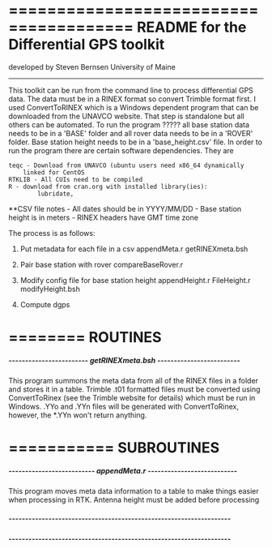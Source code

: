 =======================================
README for the Differential GPS toolkit 
=======================================

developed by Steven Bernsen
University of Maine

-------------------------------------------------------------------------------
This toolkit can be run from the command line to process differential GPS data.
The data must be in a RINEX format so convert Trimble format first. I used 
ConvertToRINEX which is a Windows dependent program that can be downloaded from
the UNAVCO website. That step is standalone but all others can be automated. To
run the program ????? all base station data needs to be in a 'BASE' folder and 
all rover data needs to be in a 'ROVER' folder. Base station height needs to be
in a 'base_height.csv' file. In order to run the program there are certain 
software dependencies. They are 

	teqc - Download from UNAVCO (ubuntu users need x86_64 dynamically 
		linked for CentOS
	RTKLIB - All CUIs need to be compiled 
	R - download from cran.org with installed library(ies): 
			lubridate, 

**CSV file notes 
	- All dates should be in YYYY/MM/DD
	- Base station height is in meters
	- RINEX headers have GMT time zone

The process is as follows:

1. Put metadata for each file in a csv
		appendMeta.r
		getRINEXmeta.bsh

2. Pair base station with rover
		compareBaseRover.r 

3. Modify config file for base station height
		appendHeight.r
		FileHeight.r
		modifyHeight.bsh		


4. Compute dgps


========
ROUTINES
========

##### ------------------------ getRINEXmeta.bsh ------------------------- #####
This program summons the meta data from all of the RINEX files in a folder and 
stores it in a table. Trimble .t01 formatted files must be converted using 
ConvertToRinex (see the Trimble website for details) which must be run in 
Windows. .YYo and .YYn files will be generated with ConvertToRinex, however,
the *.YYn won't return anything. 



===========
SUBROUTINES
===========

##### -------------------------- appendMeta.r --------------------------- #####
This program moves meta data information to a table to make things easier when
processing in RTK. Antenna height must be added before processing 


##### ------------------------------------------------------------------- #####



##### ------------------------------------------------------------------- #####

